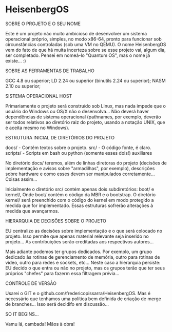 # HeisenbergOS

SOBRE O PROJETO E O SEU NOME

Este é um projeto não muito ambicioso de desenvolver um sistema operacional 
próprio, simples, no modo x86-64, pronto para funcionar sob circunstâncias
controladas (sob uma VM no QEMU). O nome HeisenbergOS vem do fato de que há
muita incerteza sobre se esse projeto vai, algum dia, ser completado. Pensei
em nomeá-lo "Quantum OS", mas o nome já existe... :)

SOBRE AS FERRAMENTAS DE TRABALHO

GCC 4.8 ou superior;
LD 2.24 ou superior (binutils  2.24 ou superior);
NASM 2.10 ou superior;

SISTEMA OPERACIONAL HOST

Primariamente o projeto será construído sob Linux, mas nada impede que o
usuário do Windows ou OS/X não o desenvolva... Não deverá haver dependências de
sistema operacional (pathnames, por exemplo, deverão ser todos relativos ao 
diretório raiz do projeto, usando a notação UNIX, que é aceita mesmo no 
Windows).

ESTRUTURA INICIAL DE DIRETÓRIOS DO PROJETO

docs/    - Contém textos sobre o projeto.
src/     - O código fonte, é claro.
scripts/ - Scripts em bash ou python (somente esses dois!) auxiliares

No diretório docs/ teremos, além de linhas diretoras do projeto (decisões
de implementação e avisos sobre "armadilhas", por exemplo), descrições sobre
hardware e como esses devem ser manipulados corretamente... Coisas assim...

Inicialmente o diretório src/ contém apenas dois subdiretórios: boot/ e kernel/,
Onde boot/ contém o código da MBR e o bootstrap. O diretório kernel/ será
preenchido com o código do kernel em modo protegido a medida que for
implementado. Essas estruturas sofrerão alterações à medida que avançarmos.

HIERARQUIA DE DECISÕES SOBRE O PROJETO

EU centralizo as decisões sobre implementação e o que será colocado no projeto.
Isso permite que apenas material relevante seja inserido no projeto...
As contribuições serão creditadas aos respectivos autores...

Mais adiante podemos ter grupos dedicados. Por exemplo, um grupo dedicado às
rotinas de gerenciamento de memória, outro para rotinas de vídeo, outro para
redes e sockets, etc... Neste caso a hierarquia persiste: EU decido o que entra
ou não no projeto, mas os grupos terão que ter seus próprios "chefes" para
fazerm essa filtragem prévia...

CONTROLE DE VERSÂO

Usarei o GIT e o github.com/fredericopissarra/HeisenbergOS. Mas é necessário
que tenhamos uma política bem definida de criação de merge de branches... Isso
será decidifo em discussão...

SO IT BEGINS...

Vamu lá, cambada! Mãos à obra!

